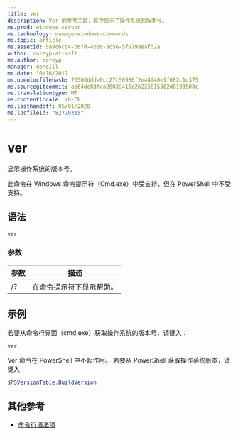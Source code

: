 ```yaml
---
title: ver
description: Ver 的参考主题，其中显示了操作系统的版本号。
ms.prod: windows-server
ms.technology: manage-windows-commands
ms.topic: article
ms.assetid: 5a9c6cd4-b67d-4b30-8c56-5f9798eafd2a
author: coreyp-at-msft
ms.author: coreyp
manager: dongill
ms.date: 10/16/2017
ms.openlocfilehash: 7050dddda6cc27c50980f2e44f40e1f682c1d375
ms.sourcegitcommit: ab64dc83fca28039416c26226815502d0193500c
ms.translationtype: MT
ms.contentlocale: zh-CN
ms.lasthandoff: 05/01/2020
ms.locfileid: "82720315"
---
```

# <a name="ver"></a>ver



显示操作系统的版本号。

此命令在 Windows 命令提示符（Cmd.exe）中受支持，但在 PowerShell 中不受支持。



## <a name="syntax"></a>语法

```
ver
```

### <a name="parameters"></a>参数

|参数|描述|
|---------|-----------|
|/?|在命令提示符下显示帮助。|

## <a name="examples"></a>示例

若要从命令行界面（cmd.exe）获取操作系统的版本号，请键入：

```
ver
```

Ver 命令在 PowerShell 中不起作用。 若要从 PowerShell 获取操作系统版本，请键入：

```powershell
$PSVersionTable.BuildVersion
````


## <a name="additional-references"></a>其他参考

- [命令行语法项](command-line-syntax-key.md)
